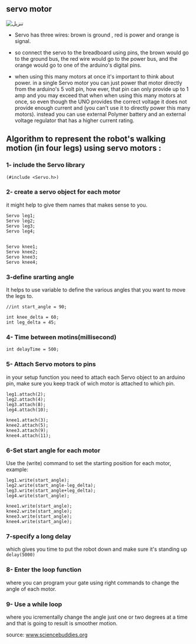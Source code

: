## servo motor

![تنزيل](https://github.com/user-attachments/assets/844f3550-1d76-4f24-9fdf-3f60bcf308c4)


- Servo has three wires: brown is ground , red is power and orange is signal.
- so connect the servo to the breadboard using pins, the brown would go to the ground bus, the red wire would go to the power bus, and the orange would go to one of the arduino's digital pins.

- when using this many motors at once it's important to think about power. in a single Servo motor you can just power that motor directly from the arduino's 5 volt pin, how ever, that pin can only provide up to 1 amp and you may exceed that when when using this many motors at once, so even though the UNO provides the correct voltage it does not provide enough current and (you can't use it to directly power this many motors). instead you can use external Polymer battery and an external voltage regulator that has a higher current rating.

## Algorithm to represent the robot's walking motion (in four legs) using servo motors :
### 1- include the Servo library
```(#include <Servo.h>)```

### 2- create a servo object for each motor
it might help to give them names that makes sense to you.
```
Servo leg1;
Servo leg2;
Servo leg3;
Servo leg4;


Servo knee1;
Servo knee2;
Servo knee3;
Servo knee4;
```

### 3-define srarting angle
It helps to use variable to define the various angles that you want to move the legs to.
```
//int start_angle = 90;

int knee_delta = 60;
int leg_delta = 45;
```
### 4- Time between motins(millisecond)
```
int delayTime = 500;
```

### 5- Attach Servo motors to pins
in your setup function you need to attach each Servo object to an arduino pin, make sure you keep track of wich motor is attached to which pin.
```
leg1.attach(2);
leg2.attach(4);
leg3.attach(8);
leg4.attach(10);

knee1.attach(3);
knee2.attach(5);
knee3.attach(9);
knee4.attach(11);
```

### 6-Set start angle for each motor
Use the (write) command to set the starting position for each motor, example:
```
leg1.write(start_angle);
leg2.write(start_angle-leg_delta);
leg3.write(start_angle+leg_delta);
leg4.write(start_angle);

knee1.write(start_angle);
knee2.write(start_angle);
knee3.write(start_angle);
knee4.write(start_angle);
```

### 7-specify a long delay
which gives you time to put the robot down and make sure it's standing up 
```delay(5000)```


### 8- Enter the loop function
where you can program your gate using right commands to change the angle of each motor.

### 9- Use a while loop
where you icrementally change the angle just one or two degrees at a time and that is going to result is smoother motion.

source: www.sciencebuddies.org
